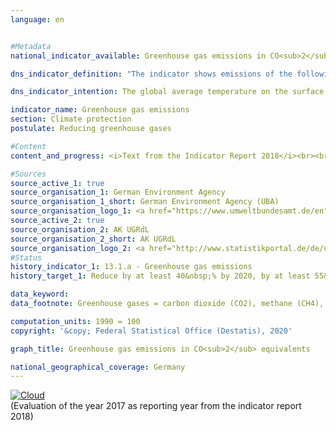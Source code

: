 ```yaml
---                   
language: en                   


#Metadata                   
national_indicator_available: Greenhouse gas emissions in CO<sub>2</sub> equivalents                   

dns_indicator_definition: "The indicator shows emissions of the following greenhouse gases (substances or substance groups) in CO<sub>2</sub> equivalents: carbon dioxide (CO<sub>2</sub>), methane (CH<sub>4</sub>), laughing gas (N<sub>2</sub>O), nitrogen triflouride (NF<sub>3</sub>), hydroflourocarbons (HFC), perflourocarbons (PFC) as well as sulphur hexaflouride (SF<sub>6</sub>)."                   

dns_indicator_intention: The global average temperature on the surface of the Earth is continuously rising due to the increasing concentration of carbon dioxide and other greenhouse gases in the atmosphere, which is already having detectable consequences on the climate system today. The Federal Government therefore aims to lower greenhouse gas emissions in Germany by at least 40&nbsp;% compared with 1990 by 2020. Additional targets are the reduction by at least 55&nbsp;% by 2030, by at least 70&nbsp;% by 2040 and by 80 to 95&nbsp;% by 2050 – in each case compared with 1990.                   

indicator_name: Greenhouse gas emissions                   
section: Climate protection                   
postulate: Reducing greenhouse gases                   

#Content                    
content_and_progress: <i>Text from the Indicator Report 2018</i><br><br>To summarise the various greenhouse gases into a single index, they are each expressed in “CO<sub>2</sub> equivalents”, which means that they are converted into the quantity of CO<sub>2</sub> that would have a comparable impact on global warming. Because of cumulation, however, the development of the individual greenhouse gases cannot be determined. A negative development of one greenhouse gas can for instance be concealed by a positive development of another greenhouse gas.<br><br>The data are provided annually by the German Environment Agency as part of the reporting under the United Nations Framework Convention on Climate Change and the Kyoto Protocol. The determination and reporting of emissions is subject to a comprehensive quality management system.<br><br>The calculation is made according to the polluter pays and territorial concept. This means that the most important sources of emissions in Germany are identified for all greenhouse gases and air pollutants. For these sources the level of emissions under certain conditions was determined. As a result, a specific emissions factor is obtained, which is then multiplied by the activity data of a source to quantify the amount of emissions.<br><br>Note that the indicator according to the Kyoto Protocol does not show the carbon dioxide emissions arising from land use, land use change and forestry. Sea transport and international air transport are also excluded from the calculation.<br><br>A closer look at the development over the last five years shows that the indicator has not developed in a stable manner. In 2013, the emission values of greenhouse gases increased by 1.4&nbsp;%, while they decreased considerably by 3.1&nbsp;% in 2014. In 2015 and 2016, they again increased slightly by 0.3&nbsp;% and 0.2&nbsp;%, respectively. In the long run, as was shown by the near real time forecast of the German Environment Agency in 2017, a decline of a total of 27.7&nbsp;% compared with 1990 can be observed. If the development recorded over the last five years continues, it is unlikely that the target set for 2020 – a 40% reduction compared with 1990 – can be achieved.<br><br>Carbon dioxide accounted for the by far largest proportion of total greenhouse gas emissions in 2017 (88.1&nbsp;%), compared with 84.1&nbsp;% in 1990. Methane contributed 6.0&nbsp;%, laughing gas 4.2&nbsp;%, hydroflourocarbons 1.2&nbsp;% and sulphur hexaflouride 0.4&nbsp;% to the greenhouse gas emissions (last two figures for 2016). By far the largest part of the CO<sub>2</sub> emissions is created by the generation of electricity and heat. Methane and laughing gas are emitted primarily by agricultural production.<br><br>The indicator has cross references, for instance, to indicators 3.2 “Air pollution”, 7.2 “Renewable energies” and 11.2 “Mobility”.                   

#Sources
source_active_1: true                           
source_organisation_1: German Environment Agency                           
source_organisation_1_short: German Environment Agency (UBA)                           
source_organisation_logo_1: <a href="https://www.umweltbundesamt.de/en"><img src="https://g205sdgs.github.io/sdg-indicators/public/LogosEn/uba.png" alt="Logo German Environment Agency (UBA)" title="Click here to visit the homepage of the organization"></a>
source_active_2: true                           
source_organisation_2: AK UGRdL                           
source_organisation_2_short: AK UGRdL                           
source_organisation_logo_2: <a href="http://www.statistikportal.de/de/ugrdl/der-ak-ugrdl"><img src="https://g205sdgs.github.io/sdg-indicators/public/LogosEn/AK UGRdL.png" alt="Logo AK UGRdL" title="Click here to visit the homepage of the organization"></a>
#Status                   
history_indicator_1: 13.1.a - Greenhouse gas emissions                   
history_target_1: Reduce by at least 40&nbsp;% by 2020, by at least 55&nbsp;% by 2030, by at least 70&nbsp;% by 2040 and by 80 to 95&nbsp;% by 2050 – in each case compared with 1990

data_keyword:                    
data_footnote: Greenhouse gases = carbon dioxide (CO2), methane (CH4), laughing gas (N2O), sulphur hexaflouride (SF6), nitrogen triflouride (NF3), hydroflourocarbons (HFC) and perflourocarbons (PFC)                   

computation_units: 1990 = 100                   
copyright: '&copy; Federal Statistical Office (Destatis), 2020'                   

graph_title: Greenhouse gas emissions in CO<sub>2</sub> equivalents                   

national_geographical_coverage: Germany                   
---
```

<div>                           
  <div class="my-header">                           
    <a href="https://sustainabledevelopment-deutschland.github.io/en/status/"><img src="https://g205sdgs.github.io/sdg-indicators/public/Wettersymbole/Wolke.png" title="The indicator is moving in the right direction but if the trend continues, the target value will be missed by more than 20&nbsp;% in the target year" alt="Cloud" />                           
    </a>                           
  </div>
  <div class="my-header-note">
    <span>(Evaluation of the year 2017 as reporting year from the indicator report 2018)</span>
  </div>                           
</div>